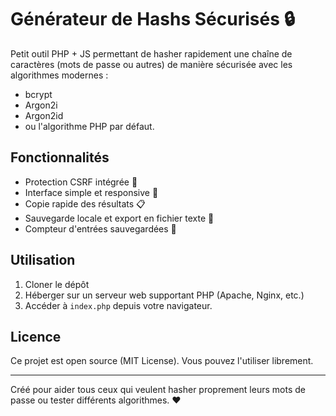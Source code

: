 # Générateur de Hashs Sécurisés 🔒

Petit outil PHP + JS permettant de hasher rapidement une chaîne de caractères
(mots de passe ou autres) de manière sécurisée avec les algorithmes modernes :
- bcrypt
- Argon2i
- Argon2id
- ou l'algorithme PHP par défaut.

## Fonctionnalités
- Protection CSRF intégrée 🔐
- Interface simple et responsive 🎨
- Copie rapide des résultats 📋
- Sauvegarde locale et export en fichier texte 📂
- Compteur d'entrées sauvegardées 🔢

## Utilisation
1. Cloner le dépôt
2. Héberger sur un serveur web supportant PHP (Apache, Nginx, etc.)
3. Accéder à `index.php` depuis votre navigateur.

## Licence
Ce projet est open source (MIT License). Vous pouvez l'utiliser librement.

---

Créé pour aider tous ceux qui veulent hasher proprement leurs mots de passe ou tester différents algorithmes. ❤️
